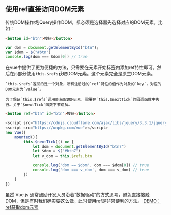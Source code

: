 ## 使用ref直接访问DOM元素
传统DOM操作或jQuery操作DOM，都必须是选择器先选择对应的DOM元素。比如：
```html
<button id="btn">按钮</button>
```
```js
var dom = document.getElementById("btn");
var $dom = $("#btn")
console.log(dom === $dom[0]) // true
```
在vue中提供了更为便捷的方法，只需要在元素开始标签内添加ref特性即可。然后在js部分使用`this.$refs`获取DOM元素。这个元素完全是原生DOM元素。

    `this.$refs`返回的是一个对象，所有注册过的`ref`特性的值作为对象的`key`，对应的DOM元素为`value`。

    为了保证`this.$refs`调用能获取DOM元素，需要在`this.$nextTick`的回调函数中执行。关于`$nextTick`函数下节讲解。
```html
<button ref="btn" id="btn">按钮</button>
```
```js
<script src="https://cdnjs.cloudflare.com/ajax/libs/jquery/3.3.1/jquery.min.js"></script>
<script src="https://unpkg.com/vue"></script>
new Vue({
    mounted(){
        this.$nextTick(() => {
            let dom = document.getElementById("btn7")
            let $dom = $("#btn7")
            let v_dom = this.$refs.btn

            console.log('dom == $dom', dom === $dom[0]) // true
            console.log('dom === v_dom', dom === v_dom) // true
        })
    }
})
```
虽然 Vue.js 通常鼓励开发人员沿着“数据驱动”的方式思考，避免直接接触 DOM，但是有时我们确实要这么做，此时使用ref是非常便利的方法。
[DEMO：ref获取dom元素](https://jsrun.net/gHXKp/edit)
